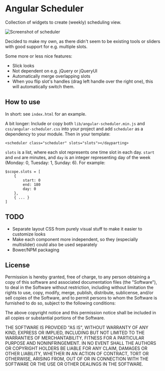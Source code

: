 # Angular Scheduler

Collection of widgets to create (weekly) scheduling view.

![Screenshot of scheduler](screenshot.png)

Decided to make my own, as there didn't seem to be existing tools or sliders with good support for e.g. multiple slots.

Some more or less nice features:

- Slick looks
- Not dependent on e.g. jQuery or jQueryUI
- Automatically merge overlapping slots
- When you flip slot's handles (drag left handle over the right one), this will automatically switch them.

## How to use

In short: see `index.html` for an example.

A bit longer: Include or copy both `lib/angular-scheduler.min.js` and `css/angular-scheduler.css` into your project and add `scheduler` as a dependency to your module. Then in your template:

```
<scheduler class="scheduler" slots="slots"></dayparting>
```

`slots` is a list, where each slot represents one time slot in each day. `start` and `end` are minutes, and `day` is an integer representing day of the week (Monday: 0, Tuesday: 1, Sunday: 6). For example:

```
$scope.slots = [
    {
        start: 0
        end: 180
        day: 0
    },
    { ... }
]
```


## TODO

- Separate layout CSS from purely visual stuff to make it easier to customize looks
- Make each component more independent, so they (especially multislider) could also be used separately
- Bower/NPM packaging


## License

Permission is hereby granted, free of charge, to any person obtaining a copy of this software and associated documentation files (the "Software"), to deal in the Software without restriction, including without limitation the rights to use, copy, modify, merge, publish, distribute, sublicense, and/or sell copies of the Software, and to permit persons to whom the Software is furnished to do so, subject to
the following conditions:

The above copyright notice and this permission notice shall be included in all copies or substantial portions of the Software.

THE SOFTWARE IS PROVIDED "AS IS", WITHOUT WARRANTY OF ANY KIND, EXPRESS OR IMPLIED, INCLUDING BUT NOT LIMITED TO THE WARRANTIES OF MERCHANTABILITY, FITNESS FOR A PARTICULAR PURPOSE AND NONINFRINGEMENT. IN NO EVENT SHALL THE AUTHORS OR COPYRIGHT HOLDERS BE LIABLE FOR ANY CLAIM, DAMAGES OR OTHER LIABILITY, WHETHER IN AN ACTION OF CONTRACT, TORT OR OTHERWISE, ARISING FROM, OUT OF OR IN CONNECTION WITH THE SOFTWARE OR THE USE OR OTHER DEALINGS IN THE SOFTWARE.
